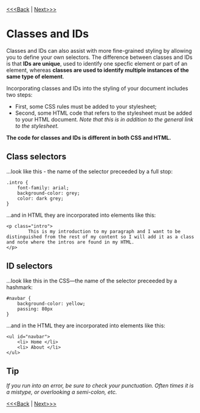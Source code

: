 [<<<Back](filter.md) | [Next>>>](selectors.md)

# Classes and IDs

Classes and IDs can also assist with more fine-grained styling by allowing you to define your own selectors. The difference between classes and IDs is that **IDs are unique**, used to identify one specfic element or part of an element, whereas **classes are used to identify multiple instances of the same type of element**.

Incorporating classes and IDs into the styling of your document includes two steps: 

<ul>
	<li> First, some CSS rules must be added to your stylesheet; </li>
	<li> Second, some HTML code that refers to the stylesheet must be added to your HTML document. <i> Note that this is in addition to the general link to the stylesheet.</i> </li>
</ul>

**The code for classes and IDs is different in both CSS and HTML.**

## Class selectors
...look like this - the name of the selector preceeded by a full stop:

```
.intro {
	font-family: arial;
	background-color: grey;
	color: dark grey;
}
```

...and in HTML they are incorporated into elements like this:

```
<p class="intro">
		This is my introduction to my paragraph and I want to be distinguished from the rest of my content so I will add it as a class and note where the intros are found in my HTML.
</p>
```

## ID selectors 
...look like this in the CSS—the name of the selector preceeded by a hashmark:

```
#navbar {
	background-color: yellow;
	passing: 80px
}
```

...and in the HTML they are incorporated into elements like this:

```
<ul id="navbar">
	<li> Home </li>
	<li> About </li>
</ul>
```

## Tip
*If you run into an error, be sure to check your punctuation. Often times it is a mistype, or overlooking a semi-colon, etc.*

[<<<Back](filter.md) | [Next>>>](selectors.md)
